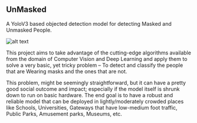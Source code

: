 ## UnMasked
A YoloV3 based objected detection model for detecting Masked and Unmasked People. 


![alt text](https://github.com/KaProDes/UnMasked/blob/main/icon.ico "Logo Title Text 1")

This project aims to take advantage of the cutting-edge algorithms available from the domain of Computer Vision and Deep Learning and apply them to solve a very basic, yet tricky problem – To detect and classify the people that are Wearing masks and the ones that are not. 

This problem, might be seemingly straightforward, but it can have a pretty good social outcome and impact; especially if the model itself is shrunk down to run on basic hardware.
The end goal is to have a robust and reliable model that can be deployed in lightly/moderately crowded places like Schools, Universities, Gateways that have low-medium foot traffic, Public Parks, Amusement parks, Museums, etc.

